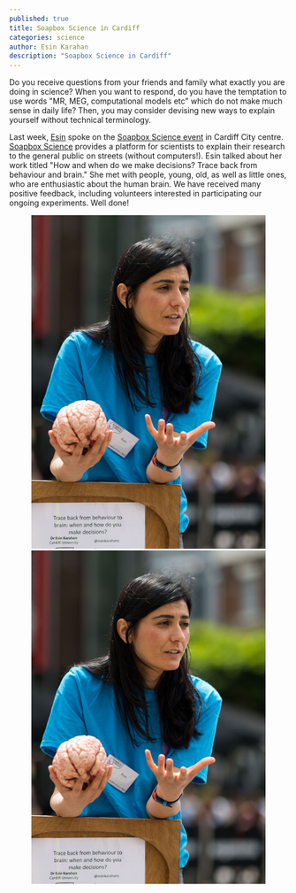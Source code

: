 ```yaml
---
published: true
title: Soapbox Science in Cardiff
categories: science
author: Esin Karahan
description: "Soapbox Science in Cardiff"
---
```


Do you receive questions from your friends and family what exactly you are doing in science? When you want to respond, do you have the temptation to use words "MR, MEG, computational models etc" which do not make much sense in daily life? Then, you may consider devising new ways to explain yourself without technical terminology. 

Last week, [Esin](/people/esin_karahan) spoke on the [Soapbox Science event](http://soapboxscience.org/soapbox-science-2019-cardiff) in Cardiff City centre. [Soapbox Science](http://soapboxscience.org) provides a platform for scientists to explain their research to the general public on streets (without computers!). Esin talked about her work titled "How and when do we make decisions? Trace back from behaviour and brain." She met with people, young, old, as well as little ones, who are enthusiastic about the human brain. We have received many positive feedback, including volunteers interested in participating our ongoing experiments. Well done!

<figure class="half">
	<a href="/images/photo/Esin_Soapbox.jpg"><img src="/images/photo/Esin_Soapbox.jpg" alt=""></a>
	<a href="/images/photo/Esin_Soapbox2.jpg"><img src="/images/photo/Esin_Soapbox.jpg" alt=""></a>
</figure>


